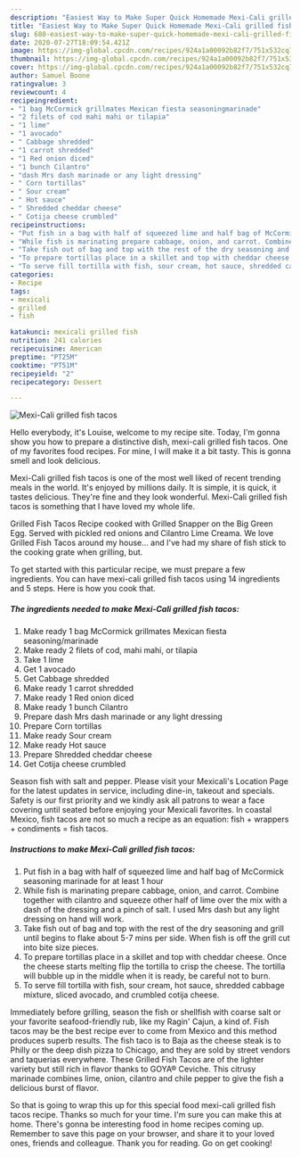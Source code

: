 ```yaml
---
description: "Easiest Way to Make Super Quick Homemade Mexi-Cali grilled fish tacos"
title: "Easiest Way to Make Super Quick Homemade Mexi-Cali grilled fish tacos"
slug: 680-easiest-way-to-make-super-quick-homemade-mexi-cali-grilled-fish-tacos
date: 2020-07-27T18:09:54.421Z
image: https://img-global.cpcdn.com/recipes/924a1a00092b82f7/751x532cq70/mexi-cali-grilled-fish-tacos-recipe-main-photo.jpg
thumbnail: https://img-global.cpcdn.com/recipes/924a1a00092b82f7/751x532cq70/mexi-cali-grilled-fish-tacos-recipe-main-photo.jpg
cover: https://img-global.cpcdn.com/recipes/924a1a00092b82f7/751x532cq70/mexi-cali-grilled-fish-tacos-recipe-main-photo.jpg
author: Samuel Boone
ratingvalue: 3
reviewcount: 4
recipeingredient:
- "1 bag McCormick grillmates Mexican fiesta seasoningmarinade"
- "2 filets of cod mahi mahi or tilapia"
- "1 lime"
- "1 avocado"
- " Cabbage shredded"
- "1 carrot shredded"
- "1 Red onion diced"
- "1 bunch Cilantro"
- "dash Mrs dash marinade or any light dressing"
- " Corn tortillas"
- " Sour cream"
- " Hot sauce"
- " Shredded cheddar cheese"
- " Cotija cheese crumbled"
recipeinstructions:
- "Put fish in a bag with half of squeezed lime and half bag of McCormick seasoning marinade for at least 1 hour"
- "While fish is marinating prepare cabbage, onion, and carrot. Combine together with cilantro and squeeze other half of lime over the mix with a dash of the dressing and a pinch of salt. I used Mrs dash but any light dressing on hand will work."
- "Take fish out of bag and top with the rest of the dry seasoning and grill until begins to flake about 5-7 mins per side. When fish is off the grill cut into bite size pieces."
- "To prepare tortillas place in a skillet and top with cheddar cheese. Once the cheese starts melting flip the tortilla to crisp the cheese. The tortilla will bubble up in the middle when it is ready, be careful not to burn."
- "To serve fill tortilla with fish, sour cream, hot sauce, shredded cabbage mixture, sliced avocado, and crumbled cotija cheese."
categories:
- Recipe
tags:
- mexicali
- grilled
- fish

katakunci: mexicali grilled fish 
nutrition: 241 calories
recipecuisine: American
preptime: "PT25M"
cooktime: "PT51M"
recipeyield: "2"
recipecategory: Dessert

---
```



![Mexi-Cali grilled fish tacos](https://img-global.cpcdn.com/recipes/924a1a00092b82f7/751x532cq70/mexi-cali-grilled-fish-tacos-recipe-main-photo.jpg)

Hello everybody, it's Louise, welcome to my recipe site. Today, I'm gonna show you how to prepare a distinctive dish, mexi-cali grilled fish tacos. One of my favorites food recipes. For mine, I will make it a bit tasty. This is gonna smell and look delicious.

Mexi-Cali grilled fish tacos is one of the most well liked of recent trending meals in the world. It's enjoyed by millions daily. It is simple, it is quick, it tastes delicious. They're fine and they look wonderful. Mexi-Cali grilled fish tacos is something that I have loved my whole life.

Grilled Fish Tacos Recipe cooked with Grilled Snapper on the Big Green Egg. Served with pickled red onions and Cilantro Lime Creama. We love Grilled Fish Tacos around my house… and I&#39;ve had my share of fish stick to the cooking grate when grilling, but.


To get started with this particular recipe, we must prepare a few ingredients. You can have mexi-cali grilled fish tacos using 14 ingredients and 5 steps. Here is how you cook that.

<!--inarticleads1-->

##### The ingredients needed to make Mexi-Cali grilled fish tacos:

1. Make ready 1 bag McCormick grillmates Mexican fiesta seasoning/marinade
1. Make ready 2 filets of cod, mahi mahi, or tilapia
1. Take 1 lime
1. Get 1 avocado
1. Get  Cabbage shredded
1. Make ready 1 carrot shredded
1. Make ready 1 Red onion diced
1. Make ready 1 bunch Cilantro
1. Prepare dash Mrs dash marinade or any light dressing
1. Prepare  Corn tortillas
1. Make ready  Sour cream
1. Make ready  Hot sauce
1. Prepare  Shredded cheddar cheese
1. Get  Cotija cheese crumbled


Season fish with salt and pepper. Please visit your Mexicali&#39;s Location Page for the latest updates in service, including dine-in, takeout and specials. Safety is our first priority and we kindly ask all patrons to wear a face covering until seated before enjoying your Mexicali favorites. In coastal Mexico, fish tacos are not so much a recipe as an equation: fish + wrappers + condiments = fish tacos. 

<!--inarticleads2-->

##### Instructions to make Mexi-Cali grilled fish tacos:

1. Put fish in a bag with half of squeezed lime and half bag of McCormick seasoning marinade for at least 1 hour
1. While fish is marinating prepare cabbage, onion, and carrot. Combine together with cilantro and squeeze other half of lime over the mix with a dash of the dressing and a pinch of salt. I used Mrs dash but any light dressing on hand will work.
1. Take fish out of bag and top with the rest of the dry seasoning and grill until begins to flake about 5-7 mins per side. When fish is off the grill cut into bite size pieces.
1. To prepare tortillas place in a skillet and top with cheddar cheese. Once the cheese starts melting flip the tortilla to crisp the cheese. The tortilla will bubble up in the middle when it is ready, be careful not to burn.
1. To serve fill tortilla with fish, sour cream, hot sauce, shredded cabbage mixture, sliced avocado, and crumbled cotija cheese.


Immediately before grilling, season the fish or shellfish with coarse salt or your favorite seafood-friendly rub, like my Ragin&#39; Cajun, a kind of. Fish tacos may be the best recipe ever to come from Mexico and this method produces superb results. The fish taco is to Baja as the cheese steak is to Philly or the deep dish pizza to Chicago, and they are sold by street vendors and taquerias everywhere. These Grilled Fish Tacos are of the lighter variety but still rich in flavor thanks to GOYA® Ceviche. This citrusy marinade combines lime, onion, cilantro and chile pepper to give the fish a delicious burst of flavor. 

So that is going to wrap this up for this special food mexi-cali grilled fish tacos recipe. Thanks so much for your time. I'm sure you can make this at home. There's gonna be interesting food in home recipes coming up. Remember to save this page on your browser, and share it to your loved ones, friends and colleague. Thank you for reading. Go on get cooking!
